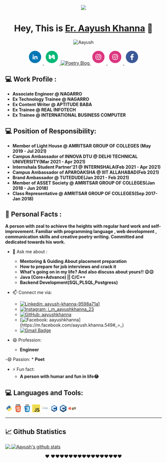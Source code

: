 <p align="center">
  <img src="https://github.com/thompsonemerson/thompsonemerson/raw/master/cover-thompson.png" height="200"/>
</p>

<h1 align="center">Hey, This is <a href="https://www.linkedin.com/in/aayush-khanna-9598a71a1">Er. Aayush Khanna</a> 👋</h1>

<p align="center"> <img src="https://komarev.com/ghpvc/?username=aayushkhanna&label=Views&color=blue&style=plastic" alt="Aayush" width="100" /> </p>

<p align="center">
<a href="https://www.linkedin.com/in/aayush-khanna-9598a71a1">
  <img src="https://github.com/aritraroy/social-icons/blob/master/linkedin-icon.png?raw=true" width="50" alt="LinkedIn" />
</a>
<a href="https://www.miraquill.com/aayush999">
  <img src="https://github.com/aritraroy/social-icons/blob/master/medium-icon.png?raw=true" width="50" alt="Mirakee Poetry Page" />
</a>
<a href="https://mypoetryblog1999.blogspot.com/?m=1">
  <img src="https://www.shutterstock.com/image-vector/blog-message-speech-balloon-line-flat-615709163?irclickid=wfbV-N2HOxyIRk7SgIy9Jyc5UkBXluTdq2oEVw0&irgwc=1&utm_medium=Affiliate&utm_campaign=Icons8&utm_source=2052558&utm_term=&c3ch=Affiliate&c3nid=IR-2052558?raw=true" width="50" alt="Poetry Blog" />
</a>
<a href="https://www.instagram.com/i_m_aayushkhanna_23/">
  <img src="https://github.com/aritraroy/social-icons/blob/master/instagram-icon.png?raw=true" width="50" alt="Instagram Official Account" />
</a>
<a href="hhttps://www.instagram.com/worddreamer1999/">
  <img src="https://github.com/aritraroy/social-icons/blob/master/instagram-icon.png?raw=true" width="50" alt="Instagram Poetry Page" />
</a>
<a href="https://m.facebook.com/aayush.khanna.549#_=_">
  <img src="https://github.com/aritraroy/social-icons/blob/master/facebook-icon.png?raw=true" width="50" alt="Facebook Account" />
</a>

</p>

## 💻 Work Profile :

* **Associate Engineer @ NAGARRO**
* **Ex Technology Trainee @ NAGARRO**
* **Ex Content Writer @ APTITUDE BABA**
* **Ex Trainee @ REAL INFOTECH**
* **Ex Trainee @ INTERNATIONAL BUSINESS COMPUTER**

## 💻 Position of Responsibility:

* **Member of Light House @ AMRITSAR GROUP OF COLLEGES (May 2019 - Jul 2021)**
* **Campus Ambassador of INNOVA DTU @ DELHI TECHNICAL UNIVERSITY(Mar 2021 - Apr 2021)**
* **Internshala Student Partner'21 @ INTERNSHALA(Feb 2021 - Apr 2021)**
* **Campus Ambassador of APAROAKSHA  @ IIIT ALLAHABAD(Feb 2021)**
* **Brand Ambassador @ TUTEDUDE(Jan 2021 - Feb 2021)**
* **Member of ASSET Society @ AMRITSAR GROUP OF COLLEGES(Jan 2018 - Jun 2018)**
* **Class Representative @ AMRITSAR GROUP OF COLLEGES(Sep 2017-Jan 2018)**



<!--
**aayushkhanna/aayushkhanna** is a ✨ _special_ ✨ repository because its `README.md` (this file) appears on your GitHub profile.

Here are some ideas to get you started:
-->

## 🤡 Personal Facts :

**A person with zeal to achieve the heights with regular hard work and self-improvement. 
Familiar with programming language , web development , communication skills and creative poetry writing.
Committed and dedicated towards his work.**

- 💬 Ask me about :
     * **Mentoring & Guiding About placement preparation**
     * **How to prepare for job interviews and crack it**
     * **What's going on in my life? And also discuss about yours!! 😉😉**
     * **Java (Core+Advance) || C/C++**
     * **Backend Development(SQL,PLSQL,Postgress)**
- 📫 Connect me via: 
     *  [![Linkedin: aayush-khanna-9598a71a1](https://img.shields.io/badge/-aayushkhanna-blue?style=flat-square&logo=Linkedin&logoColor=white&link=https://www.linkedin.com/in/aayush-khanna-9598a71a1)](https://www.linkedin.com/in/aayush-khanna-9598a71a1)
     * [![Instagram: i_m_aayushkhanna_23](https://img.shields.io/badge/-aayushkhanna-blue?style=flat-square&logo=Instagram&logoColor=white&link=https://www.instagram.com/i_m_aayushkhanna_23)](https://www.instagram.com/i_m_aayushkhanna_23)
     * [![GitHub: aayushkhanna](https://img.shields.io/github/followers/aayushkhanna?label=follow&style=social)](https://github.com/aayushkhanna)
     * [![Facebook: aayushkhanna](https://img.shields.io/badge/-aayushkhanna-blue?style=flat-square&logo=Facebook&logoColor=white&link=https://m.facebook.com/aayush.khanna.549#_=_)](https://m.facebook.com/aayush.khanna.549#_=_)
     * [![Gmail Badge](https://img.shields.io/badge/-aayushkhanna1999@gmail.com-blue?style=flat-square&logo=Gmail&logoColor=white&link=mailto:aayushkhanna1999@gmail.com)](mailto:aayushkhanna1999@gmail.com)


- 😄 Profession: 
     * **Engineer**

 -😄 Passion: 
     * **Poet**
     
- ⚡ Fun fact: 
     * **A person with humar and fun in life😂**
   
     
## 💻 Languages and Tools:  

<code><img height="25" src="https://raw.githubusercontent.com/github/explore/80688e429a7d4ef2fca1e82350fe8e3517d3494d/topics/python/python.png"></code>
<code><img height="25" src="https://raw.githubusercontent.com/github/explore/80688e429a7d4ef2fca1e82350fe8e3517d3494d/topics/html/html.png"></code>
<code><img height="25" src="https://raw.githubusercontent.com/github/explore/80688e429a7d4ef2fca1e82350fe8e3517d3494d/topics/css/css.png"></code>
<code><img height="25" src="https://raw.githubusercontent.com/github/explore/80688e429a7d4ef2fca1e82350fe8e3517d3494d/topics/javascript/javascript.png"></code>
<code><img height="25" src="https://raw.githubusercontent.com/github/explore/80688e429a7d4ef2fca1e82350fe8e3517d3494d/topics/java/java.png"></code>
<code><img height="25" src="https://raw.githubusercontent.com/github/explore/80688e429a7d4ef2fca1e82350fe8e3517d3494d/topics/c/c.png"></code>
<code><img height="25" src="https://raw.githubusercontent.com/github/explore/80688e429a7d4ef2fca1e82350fe8e3517d3494d/topics/cpp/cpp.png"></code>
<code><img height="25" src="https://raw.githubusercontent.com/github/explore/80688e429a7d4ef2fca1e82350fe8e3517d3494d/topics/git/git.png"></code>

---
    
## 📈 Github Statistics 
<a href="https://github.com/aayushkhanna">
  <img align="center" src="https://github-readme-stats.vercel.app/api/top-langs/?username=aayushkhanna&theme=dark&hide_langs_below=1" />
</a>
<a href="https://github.com/aayushkhanna">
 <img align="center" src="https://github-readme-stats.vercel.app/api?username=aayushkhanna&&show_icons=true&title_color=ffffff&icon_color=bb2acf&text_color=daf7dc&bg_color=191919" alt="Aayush's github stats"/>
</a>

<div align="center">

❤️ ❤️❤️❤️❤️❤️❤️❤️❤️❤️❤️❤️❤️❤️❤️❤️❤️

</div>
